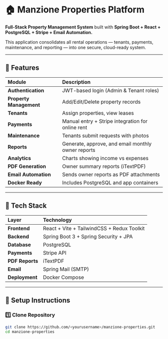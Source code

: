 # 🏠 Manzione Properties Platform

**Full-Stack Property Management System** built with **Spring Boot + React + PostgreSQL + Stripe + Email Automation.**

This application consolidates all rental operations — tenants, payments, maintenance, and reporting — into one secure, cloud-ready system.

---

## 🚀 Features

| Module                  | Description                                        |
|:------------------------|:---------------------------------------------------|
| **Authentication**      | JWT-based login (Admin & Tenant roles)             |
| **Property Management** | Add/Edit/Delete property records                   |
| **Tenants**             | Assign properties, view leases                     |
| **Payments**            | Manual entry + Stripe integration for online rent  |
| **Maintenance**         | Tenants submit requests with photos                |
| **Reports**             | Generate, approve, and email monthly owner reports |
| **Analytics**           | Charts showing income vs expenses                  |
| **PDF Generation**      | Owner summary reports (iTextPDF)                   |
| **Email Automation**    | Sends owner reports as PDF attachments             |
| **Docker Ready**        | Includes PostgreSQL and app containers             |

---

## 🧠 Tech Stack

| Layer           | Technology                                 |
|:----------------|:-------------------------------------------|
| **Frontend**    | React + Vite + TailwindCSS + Redux Toolkit |
| **Backend**     | Spring Boot 3 + Spring Security + JPA      |
| **Database**    | PostgreSQL                                 |
| **Payments**    | Stripe API                                 |
| **PDF Reports** | iTextPDF                                   |
| **Email**       | Spring Mail (SMTP)                         |
| **Deployment**  | Docker Compose                             |

---

## 🧩 Setup Instructions

### 1️⃣ Clone Repository
```bash
git clone https://github.com/<yourusername>/manzione-properties.git
cd manzione-properties
